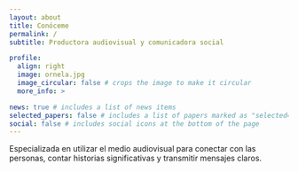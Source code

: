 ```yaml
---
layout: about
title: Conóceme
permalink: /
subtitle: Productora audiovisual y comunicadora social

profile:
  align: right
  image: ornela.jpg
  image_circular: false # crops the image to make it circular
  more_info: >

news: true # includes a list of news items
selected_papers: false # includes a list of papers marked as "selected={true}"
social: false # includes social icons at the bottom of the page
---
```


Especializada en utilizar el medio audiovisual para conectar con las personas, contar historias significativas y transmitir mensajes claros.